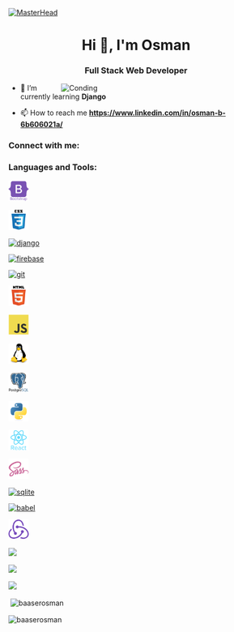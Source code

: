 [![MasterHead](https://media-exp1.licdn.com/dms/image/C5616AQHa9D8IlY3uhw/profile-displaybackgroundimage-shrink_350_1400/0/1635778108493?e=1657152000&v=beta&t=3EbPKjs-CHF8knLk6iVhrNJQtFkVBd-7SW8pVBO4dS4)](https://www.linkedin.com/in/osman-b-6b606021a/)

<h1 align="center">Hi 👋, I'm Osman</h1>
<h3 align="center">Full Stack Web Developer</h3>
<img align="right" alt="Conding" width="400" src="https://cdn.dribbble.com/users/1162077/screenshots/3848914/programmer.gif">

- 🌱 I’m currently learning **Django**

- 📫 How to reach me **https://www.linkedin.com/in/osman-b-6b606021a/**

<h3 align="left">Connect with me:</h3>
<p align="left">
</p>

<h3 align="left">Languages and Tools:</h3>
<p align="left"> 
 <a href="https://getbootstrap.com" target="_blank" rel="noreferrer"> <img src="https://raw.githubusercontent.com/devicons/devicon/master/icons/bootstrap/bootstrap-plain-wordmark.svg" alt="bootstrap" width="40" height="40"/> </a> 
 
 <a href="https://www.w3schools.com/css/" target="_blank" rel="noreferrer"> <img src="https://raw.githubusercontent.com/devicons/devicon/master/icons/css3/css3-original-wordmark.svg" alt="css3" width="40" height="40"/> </a> 
 
 <a href="https://www.djangoproject.com/" target="_blank" rel="noreferrer"> <img src="https://www.stackcodify.com/wp-content/uploads/2021/05/django-logo-big-1.jpeg" alt="django" width="40" height="40"/> </a> 
 
 <a href="https://firebase.google.com/" target="_blank" rel="noreferrer"> <img src="https://www.vectorlogo.zone/logos/firebase/firebase-icon.svg" alt="firebase" width="40" height="40"/> </a> 
 
<a href="https://git-scm.com/" target="_blank" rel="noreferrer"> <img src="https://www.vectorlogo.zone/logos/git-scm/git-scm-icon.svg" alt="git" width="40" height="40"/> </a> 
 
 <a href="https://www.w3.org/html/" target="_blank" rel="noreferrer"> <img src="https://raw.githubusercontent.com/devicons/devicon/master/icons/html5/html5-original-wordmark.svg" alt="html5" width="40" height="40"/> </a> 
 
 <a href="https://developer.mozilla.org/en-US/docs/Web/JavaScript" target="_blank" rel="noreferrer"> <img src="https://raw.githubusercontent.com/devicons/devicon/master/icons/javascript/javascript-original.svg" alt="javascript" width="40" height="40"/> </a>
 
 <a href="https://www.linux.org/" target="_blank" rel="noreferrer"> <img src="https://raw.githubusercontent.com/devicons/devicon/master/icons/linux/linux-original.svg" alt="linux" width="40" height="40"/> </a> 
 
 <a href="https://www.postgresql.org" target="_blank" rel="noreferrer"> <img src="https://raw.githubusercontent.com/devicons/devicon/master/icons/postgresql/postgresql-original-wordmark.svg" alt="postgresql" width="40" height="40"/> </a> 
 
 <a href="https://www.python.org" target="_blank" rel="noreferrer"> <img src="https://raw.githubusercontent.com/devicons/devicon/master/icons/python/python-original.svg" alt="python" width="40" height="40"/> </a>
 
 <a href="https://reactjs.org/" target="_blank" rel="noreferrer"> <img src="https://raw.githubusercontent.com/devicons/devicon/master/icons/react/react-original-wordmark.svg" alt="react" width="40" height="40"/> </a> 
 
 <a href="https://sass-lang.com" target="_blank" rel="noreferrer"> <img src="https://raw.githubusercontent.com/devicons/devicon/master/icons/sass/sass-original.svg" alt="sass" width="40" height="40"/> </a> 
 
 <a href="https://www.sqlite.org/" target="_blank" rel="noreferrer"> <img src="https://www.vectorlogo.zone/logos/sqlite/sqlite-icon.svg" alt="sqlite" width="40" height="40"/> </a> 
 
 <a href="https://babeljs.io/" target="_blank" rel="noreferrer"> <img src="https://www.vectorlogo.zone/logos/babeljs/babeljs-icon.svg" alt="babel" width="40" height="40"/> </a> 
 
 <a href="https://redux.js.org" target="_blank" rel="noreferrer"><img src="https://raw.githubusercontent.com/devicons/devicon/master/icons/redux/redux-original.svg" alt="redux" width="40" height="40"/> </a> 
 
 
 <a href="https://www.atlassian.com/de/software/jira" target="_blank"> <img src="https://img.shields.io/badge/jira-1e90ff.svg?&style=for-the-badge&logo=jira&logoColor=white" height="40"/> </a>
 
 <a href="https://slack.com/" target="_blank"> <img src="https://static3.srcdn.com/wordpress/wp-content/uploads/2021/01/Slack-logos-banner.jpg?q=50&fit=crop&w=963&h=481&dpr=1.5" height="45"/> </a> 
 
 <a href="https://mui.com/" target="_blank"><img src="https://mui.com/static/logo.png" height="45"/> </a>
</p>   



<p>&nbsp;<img align="center" src="https://github-readme-stats.vercel.app/api?username=baaserosman&show_icons=true&locale=en" alt="baaserosman" /></p>

<p><img align="center" src="https://github-readme-streak-stats.herokuapp.com/?user=baaserosman&" alt="baaserosman" /></p>
